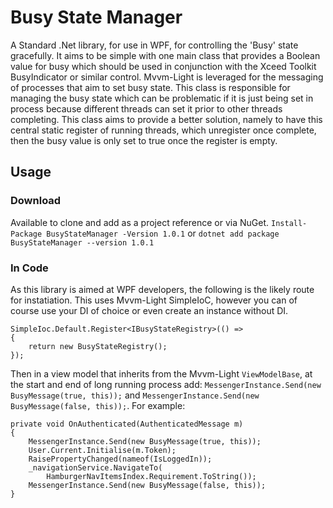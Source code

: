 # Busy State Manager

A Standard .Net library, for use in WPF, for controlling the 'Busy' state gracefully. It aims to be simple with one main class that provides a Boolean value for busy which should be used in conjunction with the Xceed Toolkit BusyIndicator or  similar control. Mvvm-Light is leveraged for the messaging of processes that aim to set busy state. This class is responsible for managing the busy state which can be problematic if it is just being set in process because different threads can set it prior to other threads  completing. This class aims to provide a better solution, namely to have this central static register of running threads, which  unregister once complete, then the busy value is only set to  true once the register is empty.

## Usage

### Download
Available to clone and add as a project reference or via NuGet.
`Install-Package BusyStateManager -Version 1.0.1` or `dotnet add package BusyStateManager --version 1.0.1`

### In Code
As this library is aimed at WPF developers, the following is the likely route for instatiation. This uses Mvvm-Light SimpleIoC, however you can of course use your DI of choice or even create an instance without DI.
```
SimpleIoc.Default.Register<IBusyStateRegistry>(() => 
{
    return new BusyStateRegistry();
});
```
Then in a view model that inherits from the Mvvm-Light `ViewModelBase`, at the start and end of long running process add:
`MessengerInstance.Send(new BusyMessage(true, this));` and `MessengerInstance.Send(new BusyMessage(false, this));`. For example:
```
private void OnAuthenticated(AuthenticatedMessage m)
{
    MessengerInstance.Send(new BusyMessage(true, this));
    User.Current.Initialise(m.Token);
    RaisePropertyChanged(nameof(IsLoggedIn));
    _navigationService.NavigateTo(
        HamburgerNavItemsIndex.Requirement.ToString());
    MessengerInstance.Send(new BusyMessage(false, this));
}
```

